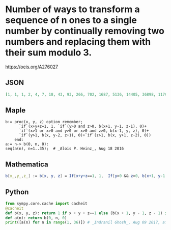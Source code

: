 # Number of ways to transform a sequence of n ones to a single number by continually removing two numbers and replacing them with their sum modulo 3\.
https://oeis.org/A276027
## JSON
```JSON
[1, 1, 1, 2, 4, 7, 18, 43, 93, 266, 702, 1687, 5136, 14405, 36898, 117016, 341842, 914064, 2983027, 8972121, 24743851, 82478973, 253555061, 715745648, 2424954125, 7582390623, 21796481477, 74805170349, 237095926682, 691568408221, 2398418942361, 7686495623620]
```
## Maple
```Maple
b:= proc(x, y, z) option remember;
      `if`(x+y+z=1, 1, `if`(y>0 and z>0, b(x+1, y-1, z-1), 0)+
      `if`(x>1 or x>0 and y>0 or x>0 and z>0, b(x-1, y, z), 0)+
      `if`(y>1, b(x, y-2, z+1), 0)+`if`(z>1, b(x, y+1, z-2), 0))
    end:
a:= n-> b(0, n, 0):
seq(a(n), n=1..35);  # _Alois P. Heinz_, Aug 18 2016
```
## Mathematica
```Mathematica
b[x_,y_,z_] := b[x, y, z] = If[x+y+z==1, 1,  If[y>0 && z>0, b[x+1, y-1, z-1], 0] + If[x>1 || x>0 && y>0 || x>0 && z>0, b[x-1, y, z], 0] + If[y>1, b[x, y-2, z+1], 0] + If[z>1, b[x, y+1, z-2], 0]]; a[n_]:= b[0, n, 0]; Array[a,35] (* _Jean-François Alcover_, Aug 07 2017, after _Alois P. Heinz_ *)
```
## Python
```Python
from sympy.core.cache import cacheit
@cacheit
def b(x, y, z): return 1 if x + y + z==1 else (b(x + 1, y - 1, z - 1) if y>0 and z>0 else 0) + (b(x - 1, y, z) if x>1 or x>0 and y>0 or x>0 and z>0 else 0) + (b(x, y - 2, z + 1) if y>1 else 0) + (b(x, y + 1, z - 2) if z>1 else 0)
def a(n): return b(0, n, 0)
print([a(n) for n in range(1, 36)]) # _Indranil Ghosh_, Aug 09 2017, after Maple code
```

